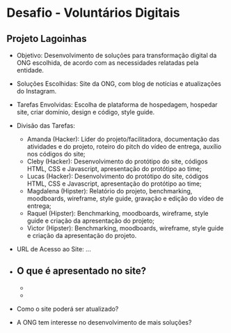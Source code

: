 # Desafio - Voluntários Digitais

## Projeto Lagoinhas

* Objetivo: Desenvolvimento de soluções para transformação digital da ONG escolhida, de acordo com as necessidades relatadas pela entidade.

* Soluções Escolhidas: Site da ONG, com blog de notícias e atualizações do Instagram.

* Tarefas Envolvidas: Escolha de plataforma de hospedagem, hospedar site, criar domínio, design e código, style guide.

* Divisão das Tarefas:
  - Amanda (Hacker): Líder do projeto/facilitadora, documentação das atividades e do projeto, roteiro do pitch do vídeo de entrega, auxílio nos códigos do site;
  - Cleby (Hacker): Desenvolvimento do protótipo do site, códigos HTML, CSS e Javascript, apresentação do protótipo ao time;
  - Lucas (Hacker): Desenvolvimento do protótipo do site, códigos HTML, CSS e Javascript, apresentação do protótipo ao time;
  - Magdalena (Hipster): Relatório do projeto, benchmarking, moodboards, wireframe, style guide, gravação e edição do vídeo de entrega;
  - Raquel (Hipster): Benchmarking, moodboards, wireframe, style guide e criação da apresentação do projeto;
  - Victor (Hipster): Benchmarking, moodboards, wireframe, style guide e criação da apresentação do projeto.

* URL de Acesso ao Site: ...

* O que é apresentado no site?
  -
  -
  -

* Como o site poderá ser atualizado?

* A ONG tem interesse no desenvolvimento de mais soluções?
  
  

